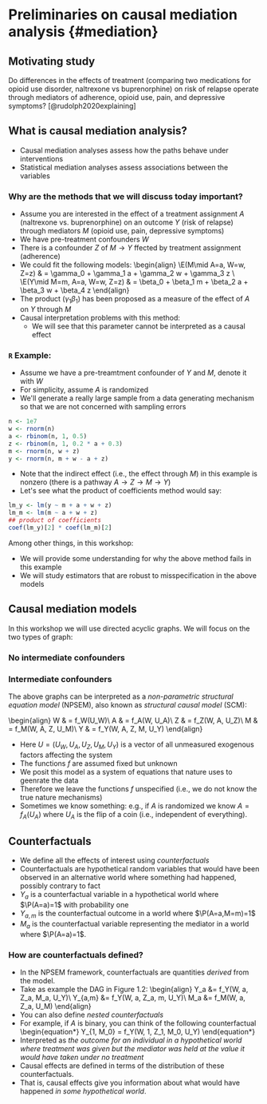 # Preliminaries on causal mediation analysis {#mediation}

## Motivating study

Do differences in the effects of treatment (comparing two medications for opioid use disorder, naltrexone vs buprenorphine) on risk of relapse operate through  mediators of adherence, opioid use, pain, and depressive symptoms? [@rudolph2020explaining]
<!--
ID: Need to fix format of the following figure
-->



## What is causal mediation analysis?
<!--
KER: I think the tone can come off as smug sometimes, so I'd like to delete
some of this. I also made some edits, but I still think it's worth thinking
about what is crucial to include vs not.
-->
- Causal mediation analyses assess how the paths behave under interventions
- Statistical mediation analyses assess associations between the variables
<!--- Causal mediation analysis is thus useful to understand mechanisms-->

### Why are the methods that we will discuss today important?

- Assume you are interested in the effect of a treatment assignment $A$ (naltrexone vs.
  buprenorphine) on an outcome $Y$ (risk of relapse) through mediators $M$
  (opioid use, pain, depressive symptoms)
- We have pre-treatment confounders $W$
- There is a confounder $Z$ of $M\rightarrow Y$ ffected by treatment assignment (adherence)
- We could fit the following models:
    \begin{align}
      \E(M\mid A=a, W=w, Z=z) & = \gamma_0 + \gamma_1 a + \gamma_2 w + \gamma_3 z \\
      \E(Y\mid M=m, A=a, W=w, Z=z) & = \beta_0 + \beta_1 m + \beta_2 a + \beta_3 w + \beta_4 z
    \end{align}
- The product $(\gamma_1\beta_1)$ has been proposed as a measure of the effect
  of $A$ on $Y$ through $M$
- Causal interpretation problems with this method:
  - We will see that this parameter cannot be interpreted as a causal effect

### `R` Example:
- Assume we have a pre-treamtment confounder of $Y$ and $M$, denote it with $W$
- For simplicity, assume $A$ is randomized
- We'll generate a really large sample from a data generating mechanism so that
  we are not concerned with sampling errors

```r
n <- 1e7
w <- rnorm(n)
a <- rbinom(n, 1, 0.5)
z <- rbinom(n, 1, 0.2 * a + 0.3)
m <- rnorm(n, w + z)
y <- rnorm(n, m + w - a + z)
```

- Note that the indirect effect (i.e., the effect through $M$) in this example
  is nonzero (there is a pathway $A\rightarrow Z \rightarrow M \rightarrow Y$)
- Let's see what the product of coefficients method would say:


```r
lm_y <- lm(y ~ m + a + w + z)
lm_m <- lm(m ~ a + w + z)
## product of coefficients
coef(lm_y)[2] * coef(lm_m)[2]
```

Among other things, in this workshop:

- We will provide some understanding for why the above method fails in this example
- We will study estimators that are robust to misspecification in the above models

## Causal mediation models

In this workshop we will use directed acyclic graphs. We will focus on the two
types of graph:

### No intermediate confounders



### Intermediate confounders



The above graphs can be interpreted as a _non-parametric structural equation model_
(NPSEM), also known as _structural causal model_ (SCM):

\begin{align}
  W & = f_W(U_W)\\
  A & = f_A(W, U_A)\\
  Z & = f_Z(W, A, U_Z)\\
  M & = f_M(W, A, Z, U_M)\\
  Y & = f_Y(W, A, Z, M, U_Y)
\end{align}

- Here $U=(U_W, U_A, U_Z, U_M, U_Y)$ is a vector of all unmeasured exogenous
  factors affecting the system
- The functions $f$ are assumed fixed but unknown
- We posit this model as a system of equations that nature uses to geenrate the
  data
- Therefore we leave the functions $f$ unspecified (i.e., we do not know the
  true nature mechanisms)
- Sometimes we know something: e.g., if $A$ is randomized we know $A=f_A(U_A)$
  where $U_A$ is the flip of a coin (i.e., independent of everything).

## Counterfactuals

- We define all the effects of interest using _counterfactuals_
- Counterfactuals are hypothetical random variables that would have been
  observed in an alternative world where something had happened, possibly
  contrary to fact <!--we would be able to perform interventions on the
  random variables of interest-->
- $Y_a$ is a counterfactual variable in a hypothetical world where $\P(A=a)=1$
  with probability one
- $Y_{a,m}$ is the counterfactual outcome in a world where $\P(A=a,M=m)=1$
- $M_a$ is the counterfactual variable representing the mediator in a world
  where $\P(A=a)=1$.

### How are counterfactuals defined?

<!-- - You can use counterfactual variables as _primitives_ -->
- In the NPSEM framework, counterfactuals are quantities _derived_ from the
  model.
- Take as example the DAG in Figure 1.2:
  \begin{align}
    Y_a  &= f_Y(W, a, Z_a, M_a, U_Y)\\
    Y_{a,m}  &= f_Y(W, a, Z_a, m, U_Y)\\
    M_a  &= f_M(W, a, Z_a, U_M)
  \end{align}
- You can also define _nested counterfactuals_
- For example, if $A$ is binary, you can think of the following counterfactual
  \begin{equation*}
    Y_{1, M_0} = f_Y(W, 1, Z_1, M_0, U_Y)
  \end{equation*}
- Interpreted as _the outcome for an individual in a hypothetical world where
  treatment was given but the mediator was held at the value it would have
  taken under no treatment_
- Causal effects are defined in terms of the distribution of these
  counterfactuals.
- That is, causal effects give you information about what would have happened
  _in some hypothetical world_.
